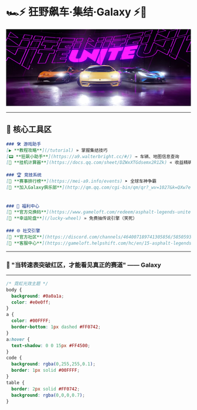 # 🏎️⚡ 狂野飙车·集结·Galaxy ⚡🏁

![image-20250206202313329](https://raw.githubusercontent.com/wanghaozone/image/master/image/PicgoPicgoimage-20250206202313329.png)

---

## 🔧 核心工具区
```markdown
### 🛠️ 游戏助手
[▶️ **教程攻略**](/tutorial) » 掌握集结技巧  
[📟 **狂飙小助手**](https://a9.walterbright.cc/#/) → 车辆、地图信息查询 
[🧮 **挂机计算器**](https://docs.qq.com/sheet/DZWxXTGdsemx2R1Zk) « 收益精确到秒

### 🏆 竞技系统
[🏁 **赛事排行榜**](https://mei-a9.info/events) ➤ 全球车神争霸  
[👥 **加入Galaxy俱乐部**](http://qm.qq.com/cgi-bin/qm/qr?_wv=1027&k=QXw7eY0G6nH4jWJ02Zn2WtJPAUfJQhc5&authKey=qNiQJoKygnhwx2xx5dGhuvSf1aUTs0R5PogubDx6gEyOBJyeRAgFRwJq3aXYp8m%2F&noverify=0&group_code=181022488) ✦ 解锁专属车队DLC


### 💎 福利中心
[🎁 **官方兑换码**](https://www.gameloft.com/redeem/asphalt-legends-unite) ➔ 输入兑换码领取豪华礼包  
[🎰 **幸运轮盘**](/lucky-wheel) » 免费抽传说引擎（笑死）

### 🌐 社交引擎
[💬 **官方社区**](https://discord.com/channels/464007189741305856/585059349018312705) ➤ 加入百万飙车党  
[📢 **客服中心**](https://gameloft.helpshift.com/hc/en/15-asphalt-legends-unite/) → 24小时极速响应
```


---

### 🌃 "当转速表突破红区，才能看见真正的赛道" —— Galaxy

---

```css
/* 霓虹光效主题 */
body {
  background: #0a0a1a;
  color: #e0e0ff;
}
a {
  color: #00FFFF;
  border-bottom: 1px dashed #FF0742;
}
a:hover {
  text-shadow: 0 0 15px #FF4500;
}
code {
  background: rgba(0,255,255,0.1);
  border: 1px solid #00FFFF;
}
table {
  border: 2px solid #FF0742;
  background: rgba(0,0,0,0.7);
}
